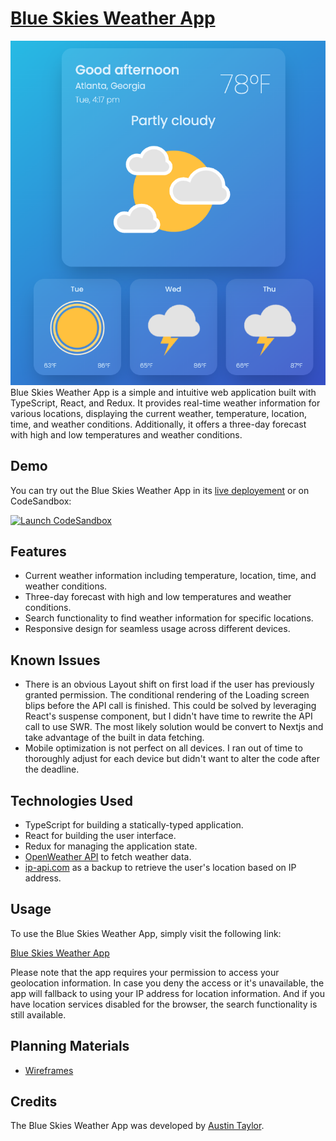 # [Blue Skies Weather App](https://blue-skies-weather.netlify.app/)

![Blue Skies Weather App Screenshot](/assets/pngs/screenshot.png) Blue Skies Weather App is a simple
and intuitive web application built with TypeScript, React, and Redux. It provides real-time weather
information for various locations, displaying the current weather, temperature, location, time, and
weather conditions. Additionally, it offers a three-day forecast with high and low temperatures and
weather conditions.

## Demo

You can try out the Blue Skies Weather App in its
[live deployement](https://blue-skies-weather.netlify.app) or on CodeSandbox:

[![Launch CodeSandbox](https://codesandbox.io/static/img/play-codesandbox.svg)](https://codesandbox.io/p/github/austin-rt/weather-app-case-study/codesandbox)

## Features

- Current weather information including temperature, location, time, and weather conditions.
- Three-day forecast with high and low temperatures and weather conditions.
- Search functionality to find weather information for specific locations.
- Responsive design for seamless usage across different devices.

## Known Issues

- There is an obvious Layout shift on first load if the user has previously granted permission. The
  conditional rendering of the Loading screen blips before the API call is finished. This could be
  solved by leveraging React's suspense component, but I didn't have time to rewrite the API call to
  use SWR. The most likely solution would be convert to Nextjs and take advantage of the built in
  data fetching.
- Mobile optimization is not perfect on all devices. I ran out of time to thoroughly adjust for each
  device but didn't want to alter the code after the deadline.

## Technologies Used

- TypeScript for building a statically-typed application.
- React for building the user interface.
- Redux for managing the application state.
- [OpenWeather API](https://openweathermap.org/api) to fetch weather data.
- [ip-api.com](https://ip-api.com/) as a backup to retrieve the user's location based on IP address.

## Usage

To use the Blue Skies Weather App, simply visit the following link:

[Blue Skies Weather App](https://blue-skies-weather.netlify.app/)

Please note that the app requires your permission to access your geolocation information. In case
you deny the access or it's unavailable, the app will fallback to using your IP address for location
information. And if you have location services disabled for the browser, the search functionality is
still available.

## Planning Materials

- [Wireframes](https://www.figma.com/file/NrVqaEbVWiLQs9yaJasUOk/Wireframe?type=design&node-id=77%3A432&t=doj7MJLXzZ15xiGQ-1)

## Credits

The Blue Skies Weather App was developed by [Austin Taylor](https://github.com/austin-rt).

